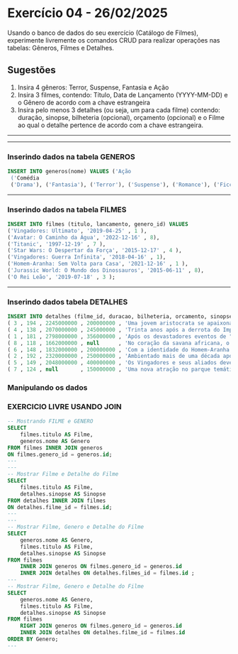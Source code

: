 # Exercício 04 - 26/02/2025

Usando o banco de dados do seu exercício (Catálogo de Filmes), experimente livremente os comandos CRUD para realizar operações nas tabelas: Gêneros, Filmes e Detalhes.

## Sugestões
1. Insira 4 gêneros: Terror, Suspense, Fantasia e Ação
2. Insira 3 filmes, contendo: Título, Data de Lançamento (YYYY-MM-DD) e o Gênero de acordo com a chave estrangeira
3. Insira pelo menos 3 detalhes (ou seja, um para cada filme) contendo: duração, sinopse, bilheteria (opcional), orçamento (opcional) e o Filme ao qual o detalhe pertence de acordo com a chave estrangeira.
 
---
---
### Inserindo dados na tabela GENEROS

``` sql
INSERT INTO generos(nome) VALUES ('Ação
 ('Comédia
 ('Drama'), ('Fantasia'), ('Terror'), ('Suspense'), ('Romance'), ('Ficção científica'), ('Musical');
```
---

### Inserindo dados na tabela FILMES 

``` sql
INSERT INTO filmes (titulo, lancamento, genero_id) VALUES 
('Vingadores: Ultimato', '2019-04-25' , 1 ),
('Avatar: O Caminho da Água', '2022-12-16' , 8),
('Titanic', '1997-12-19' , 7 ),
('Star Wars: O Despertar da Força', '2015-12-17' , 4 ),
('Vingadores: Guerra Infinita', '2018-04-16' , 1),
('Homem-Aranha: Sem Volta para Casa', '2021-12-16' , 1 ),
('Jurassic World: O Mundo dos Dinossauros', '2015-06-11' , 8),
('O Rei Leão', '2019-07-18' , 3 );
```
---

### Inserindo dados tabela DETALHES
``` sql
INSERT INTO detalhes (filme_id, duracao, bilheteria, orcamento, sinopse) values
( 3 , 194 , 2245000000 , 200000000 , 'Uma jovem aristocrata se apaixona por um artista humilde a bordo do luxuoso, porém amaldiçoado, navio Titanic.'),
( 4 , 138 , 2070000000 , 245000000 , 'Trinta anos após a derrota do Império, uma nova ameaça surge na forma da Primeira Ordem. Rey, uma catadora de sucata, e Finn, um stormtrooper desertor, juntam-se à Resistência para enfrentar essa nova ameaça.'),
( 1 , 181 , 2798000000 , 356000000 , 'Após os devastadores eventos de "Vingadores: Guerra Infinita", os heróis remanescentes da Terra precisam unir forças para reverter as ações de Thanos e restaurar a ordem no universo.'),
( 8 , 118 , 1662000000 , null      , 'No coração da savana africana, o jovem leão Simba é o herdeiro do trono de seu pai, o rei Mufasa. No entanto, após uma tragédia causada por seu tio traiçoeiro, Scar, Simba é forçado a fugir e se exilar, acreditando ser o culpado pela morte de seu pai. Longe de casa, ele encontra novos amigos, Timão e Pumba, que o ajudam a crescer e redescobrir seu verdadeiro destino. Quando seu passado volta à tona, Simba deve reunir coragem para enfrentar Scar e reivindicar seu lugar como o legítimo rei das Terras do Reino.'),
( 6 , 148 , 1832000000 , 200000000 , 'Com a identidade do Homem-Aranha agora revelada, Peter pede ajuda ao Doutor Estranho. Quando um feitiço dá errado, inimigos de outras dimensões começam a aparecer, forçando Peter a descobrir o que realmente significa ser o Homem-Aranha.'),
( 2 , 192 , 2320000000 , 250000000 , 'Ambientado mais de uma década após os eventos do primeiro filme, "Avatar: O Caminho da Água" acompanha a família Sully enquanto enfrentam novos desafios e exploram as regiões aquáticas de Pandora.'),
( 5 , 149 , 2048000000 , 400000000 , 'Os Vingadores e seus aliados devem estar dispostos a sacrificar tudo para tentar derrotar o poderoso Thanos antes que seu ataque de devastação e ruína acabe com o universo.'),
( 7 , 124 , null       , 150000000 , 'Uma nova atração no parque temático Jurassic World, um dinossauro geneticamente modificado, escapa do confinamento e inicia uma caçada sangrenta pela ilha.')
```
### Manipulando os dados 


### EXERCICIO LIVRE USANDO JOIN
``` sql
-- Mostrando FILME e GENERO
SELECT 
    filmes.titulo AS Filme,
    generos.nome AS Genero
FROM filmes INNER JOIN generos
ON filmes.genero_id = generos.id;
---
---
-- Mostrar Filme e Detalhe do Filme 
SELECT
    filmes.titulo AS Filme,
    detalhes.sinopse AS Sinopse
FROM detalhes INNER JOIN filmes
ON detalhes.filme_id = filmes.id;
---
---
-- Mostrar Filme, Genero e Detalhe do Filme 
SELECT
    generos.nome AS Genero,
    filmes.titulo AS Filme,
    detalhes.sinopse AS Sinopse
FROM filmes 
    INNER JOIN generos ON filmes.genero_id = generos.id 
    INNER JOIN detalhes ON detalhes.filmes_id = filmes.id ;
---
-- Mostrar Filme, Genero e Detalhe do Filme 
SELECT
    generos.nome AS Genero,
    filmes.titulo AS Filme,
    detalhes.sinopse AS Sinopse
FROM filmes 
    RIGHT JOIN generos ON filmes.genero_id = generos.id 
    INNER JOIN detalhes ON detalhes.filme_id = filmes.id 
ORDER BY Genero;
---
```
